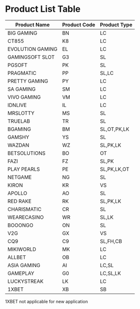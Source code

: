 # Product List Table

Product Name | Product Code | Product Type
---------- | ------- | -------
BIG GAMING | BN | LC
CT855 | K8 | LC 
EVOLUTION GAMING | EL | LC 
GAMINGSOFT SLOT | G3 | SL 
PGSOFT | PK | SL 
PRAGMATIC | PP | SL,LC 
PRETTY GAMING | PY | LC 
SA GAMING | SM | LC 
VIVO GAMING | VM | LC 
IDNLIVE | IL | LC 
MRSLOTTY | MS | SL 
TRUELAB | TR | SL 
BGAMING | BM | SL,OT,PK,LK 
GAMSHY | YS | SL 
WAZDAN | WZ | SL,PK,LK 
BETSOLUTIONS | BO | OT 
FAZI | FZ | SL,PK 
PLAY PEARLS | PE | SL,PK,LK,OT
NETGAME | NG | SL 
KIRON | KR | VS 
APOLLO | AO | SL 
RED RAKE | RK | SL,PK,LK 
CHARISMATIC | CR | SL 
WEARECASINO | WR | SL,LK 
BOOONGO | ON | SL 
V2G | GX | VS 
CQ9 | C9 | SL,FH,CB 
MIKIWORLD | MK | LC 
ALLBET | OB | LC 
ASIA GAMING | AI | LC,SL 
GAMEPLAY | G0 | LC,SL,LK 
LUCKYSTREAK | LK | LC 
1XBET | XB | SB

<aside class="notice">
1XBET not applicable for new application
</aside>
